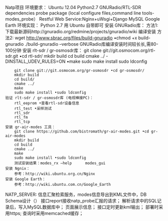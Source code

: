 Natp项目
环境要求：
  Ubuntu 12.04
  Python2.7   GNURadio/RTL-SDR dependencies
  probe package (local configure files,command line tools-modes_probe）
  Restful Web Service:Nginx+uWsgi+Django
    MySQL
    Google Earth
  环境实现：
    Python 2.7 用 Ubuntu 自带即可
    安装 GNURadio库：
        方法1: 下载最新源码http://gnuradio.org/redmine/projects/gnuradio/wiki 
               编译安装
        方法2: wget http://www.sbrac.org/files/build-gnuradio •chmod +x build-gnuradio
               ./build-gnuradio –verbose
        GNURadio库编译安装时间较⻓长,需80-100分钟
    安装 rlt-sdr / gr-osmosdr库：
        git clone git://git.osmocom.org/rtl-sdr.git •cd rtl-sdr/
        mkdir build
        cd build
        cmake ../ -DINSTALL_UDEV_RULES=ON •make
        sudo make install
        sudo ldconfig
        
        git clone git://git.osmocom.org/gr-osmosdr •cd gr-osmosdr/
        mkdir build
        cd build/
        cmake ../
        make
        sudo make install •sudo ldconfig
    验证 rlt-sdr / gr-osmosdr库 (电视棒接PC)：
        rtl_eeprom •查看rtl-sdr设备信息
        rtl_test •采样测试
        rtl_sdr 
        rtl_fm 
        rtl_tcp
    安装 gr-air-modes 工具：
        git clone https://github.com/bistromath/gr-air-modes.git •cd gr-air-modes
        mkdir build
        cd build
        cmake ../
        make
        sudo make install •sudo ldconfig
        测试安装结果：modes_rx –help      modes_gui
    安装 Ngnix：
        参考：http://wiki.ubuntu.org.cn/Nginx
    安装 Google Earth：
        参考：http://wiki.ubuntu.com.cn/Google_Earth 
NATP_SERVER:
    信息汇聚检索服务，modes信息导出到KML文件中，DB Schema设计（）
    接口report接收natp_probe汇报的请求；
    解析请求中的SQL记录后，写入MySQL数据库中；
    页面展示信息；
    接口定时更新kml输出；
    部署时采用https;
    查询时采用memcached缓存；
    
    
    
